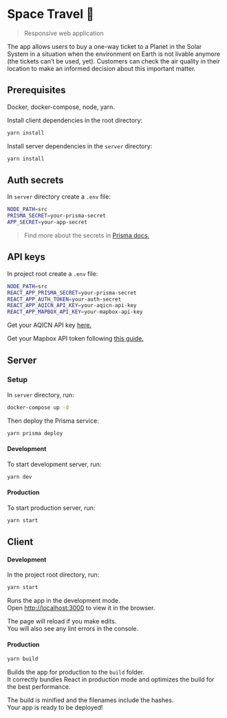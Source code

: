 # Space Travel :rocket:

> Responsive web application

The app allows users to buy a one-way ticket to a Planet in the Solar System in a situation when the environment on Earth is not livable anymore (the tickets can’t be used, yet). Customers can check the air quality in their location to make an informed decision about this important matter.

## Prerequisites

Docker, docker-compose, node, yarn.

Install client dependencies in the root directory:

```bash
yarn install
```

Install server dependencies in the `server` directory:

```bash
yarn install
```

## Auth secrets

In `server` directory create a `.env` file:

```bash
NODE_PATH=src
PRISMA_SECRET=your-prisma-secret
APP_SECRET=your-app-secret
```

> Find more about the secrets in [Prisma docs.](<https://www.prisma.io/docs/reference/service-configuration/prisma.yml/yaml-structure-ufeshusai8/#secret-(optional)>)

## API keys

In project root create a `.env` file:

```bash
NODE_PATH=src
REACT_APP_PRISMA_SECRET=your-prisma-secret
REACT_APP_AUTH_TOKEN=your-auth-secret
REACT_APP_AQICN_API_KEY=your-aqicn-api-key
REACT_APP_MAPBOX_API_KEY=your-mapbox-api-key
```

Get your AQICN API key [here.](https://aqicn.org/data-platform/token/)

Get your Mapbox API token following [this guide.](https://www.mapbox.com/help/how-access-tokens-work/#creating-and-managing-access-tokens)

## Server

### Setup

In `server` directory, run:

```bash
docker-compose up -d
```

Then deploy the Prisma service:

```bash
yarn prisma deploy
```

#### Development

To start development server, run:

```bash
yarn dev
```

#### Production

To start production server, run:

```bash
yarn start
```

## Client

#### Development

In the project root directory, run:

```sh
yarn start
```

Runs the app in the development mode.<br>
Open [http://localhost:3000](http://localhost:3000) to view it in the browser.

The page will reload if you make edits.<br>
You will also see any lint errors in the console.

#### Production

```sh
yarn build
```

Builds the app for production to the `build` folder.<br>
It correctly bundles React in production mode and optimizes the build for the best performance.

The build is minified and the filenames include the hashes.<br>
Your app is ready to be deployed!
